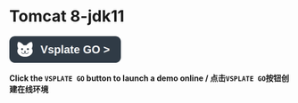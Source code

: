 # Tomcat 8-jdk11

<a href="https://www.vsplate.com/?docker-compose=https://github.com/vsplate/dcenvs/tomcat/8-jdk11"><img alt="VSPLATE GO" src="https://raw.githubusercontent.com/vsplate/images/master/vsgo_btn.png" width="200px"></a>

**Click the `VSPLATE GO` button to launch a demo online / 点击`VSPLATE GO`按钮创建在线环境**